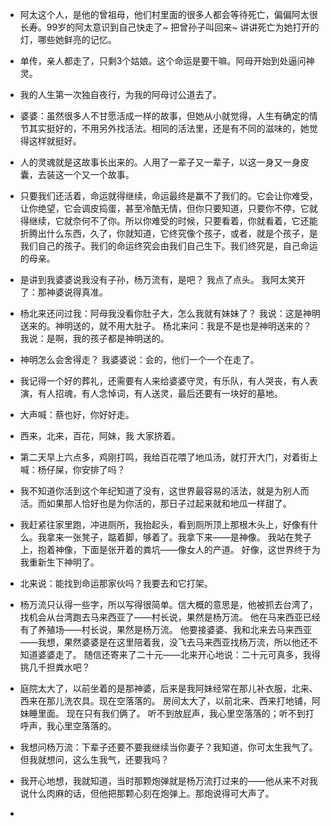 - 阿太这个人，是他的曾祖母，他们村里面的很多人都会等待死亡，偏偏阿太很长寿。99岁的阿太意识到自己快走了~ 把曾孙子叫回来~ 讲讲死亡为她打开的灯，哪些她鲜亮的记忆。
- 单传，亲人都走了，只剩3个姑娘。这个命运是要干嘛。阿母开始到处逼问神灵。
- 我的人生第一次独自夜行，为我的阿母讨公道去了。
- 婆婆：虽然很多人不甘愿活成一样的故事，但她从小就觉得，人生有确定的情节其实挺好的，不用另外找活法。相同的活法里，还是有不同的滋味的，她觉得这样就挺好。
- 人的灵魂就是这故事长出来的。人用了一辈子又一辈子，以这一身又一身皮囊，去装这一个又一个故事。
- 只要我们还活着，命运就得继续，命运最终是赢不了我们的。它会让你难受，让你绝望，它会调皮捣蛋，甚至冷酷无情，但你只要知道，只要你不停，它就得继续，它就奈何不了你。所以你难受的时候，只要看着，你就看着，它还能折腾出什么东西，久了，你就知道，它终究像个孩子，或者，就是个孩子，是我们自己的孩子。我们的命运终究会由我们自己生下。我们终究是，自己命运的母亲。
- 是讲到我婆婆说我没有子孙，杨万流有，是吧？
 我点了点头。
 我阿太笑开了：那神婆说得真准。
- 杨北来还问过我：阿母我没看你肚子大，怎么我就有妹妹了？
我说：这是神明送来的。神明送的，就不用大肚子。
杨北来问：我是不是也是神明送来的？
我说：是啊，我的孩子都是神明送的。

- 神明怎么会舍得走？
我婆婆说：会的，他们一个一个在走了。


- 我记得一个好的葬礼，还需要有人来给婆婆守灵，有乐队，有人哭丧，有人表演，有人招魂，有人念悼词，有人送灵，最后还要有一块好的墓地。
- 大声喊：蔡也好，你好好走。
- 西来，北来，百花，阿妹，我 大家挤着。

- 第二天早上六点多，鸡刚打鸣，我给百花喂了地瓜汤，就打开大门，对着街上喊：杨仔屎，你安排了吗？

- 我不知道你活到这个年纪知道了没有，这世界最容易的活法，就是为别人而活。而如果那人恰好也是为你活的，那日子过起来就和地瓜一样甜了。
- 我赶紧往家里跑，冲进厕所，我抬起头，看到厕所顶上那根木头上，好像有什么。我拿来一张凳子，踮着脚，够着了。我拿下来——是神像。
我站在凳子上，抱着神像，下面是张开着的粪坑——像女人的产道。
好像，这世界终于为我重新生下神明了。
- 北来说：能找到命运那家伙吗？我要去和它打架。
- 杨万流只认得一些字，所以写得很简单。信大概的意思是，他被抓去台湾了，找机会从台湾跑去马来西亚了——村长说，果然是杨万流。
他在马来西亚已经有了养殖场——村长说，果然是杨万流。
他要接婆婆、我和北来去马来西亚——我想，果然婆婆是在这里陪着我，没飞去马来西亚找杨万流，所以他还不知道婆婆走了。
随信还寄来了二十元——北来开心地说：二十元可真多，我得挑几千担粪水吧？
- 庭院太大了，以前坐着的是那神婆，后来是我阿妹经常在那儿补衣服，北来、西来在那儿洗农具。现在空落落的。
房间太大了，以前北来、西来打地铺，阿妹睡里面。
现在只有我们俩了。
听不到放屁声，我心里空落落的；听不到打呼声，我心里空落落的。
- 我想问杨万流：下辈子还要不要我继续当你妻子？我知道，你可太生我气了。但我就想问，这么生我气，还要我吗？
- 我开心地想，我就知道，当时那颗炮弹就是杨万流打过来的——他从来不对我说什么肉麻的话，但他把那颗心刻在炮弹上。那炮说得可大声了。
- 